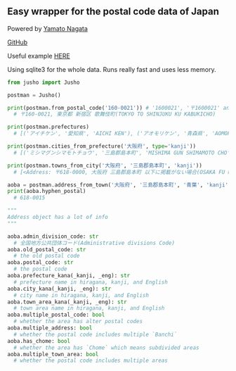 Easy wrapper for the postal code data of Japan
-----------
Powered by [Yamato Nagata](https://twitter.com/514YJ)

[GitHub](https://github.com/nagataaaas/Jusho)

Useful example [HERE](https://github.com/nagataaaas/Jusho/example/example1)

Using sqlite3 for the whole data. Runs really fast and uses less memory.

```python
from jusho import Jusho

postman = Jusho()

print(postman.from_postal_code('160-0021')) # '1600021', '〒1600021' and whatever is valid
  # 〒160-0021, 東京都 新宿区 歌舞伎町(TOKYO TO SHINJUKU KU KABUKICHO)

print(postman.prefectures)
  # [('アイチケン', '愛知県', 'AICHI KEN'), ('アオモリケン', '青森県', 'AOMORI KEN'), ('アキタケン', '秋田県', 'AKITA KEN'), ('イシカワケン', '石川県', 'ISHIKAWA KEN'), ('イバラキケン', '茨城県'... 

print(postman.cities_from_prefecture('大阪府', type='kanji'))
  # [('ミシマグンシマモトチョウ', '三島郡島本町', 'MISHIMA GUN SHIMAMOTO CHO'), ('オオサカシミヤコジマク', '大阪市都島区', 'OSAKA SHI MIYAKOJIMA KU'), ('オオサカシフクシマク', '大阪市福島区', 'OSAK... 

print(postman.towns_from_city('大阪府', '三島郡島本町', 'kanji'))
  # [<Address: 〒618-0000, 大阪府 三島郡島本町 以下に掲載がない場合(OSAKA FU MISHIMA GUN SHIMAMOTO CHO IKANIKEISAIGANAIBAAI)>, <Address: 〒618-0015, 大阪府 三島郡島本町 青葉(OSAKA FU MISHIMA GUN SHIMAMOTO CHO AOBA)>, <Address: 〒618-0013, 大阪府 三島郡島本町 江川(OSAK...

aoba = postman.address_from_town('大阪府', '三島郡島本町', '青葉', 'kanji')
print(aoba.hyphen_postal)
  # 618-0015

"""
Address object has a lot of info
"""

aoba.admin_division_code: str
  # 全国地方公共団体コード(Administrative divisions Code)
aoba.old_postal_code: str
  # the old postal code
aoba.postal_code: str
  # the postal code
aoba.prefecture_kana(_kanji, _eng): str
  # prefecture name in hiragana, kanji, and English
aoba.city_kana(_kanji, _eng): str
  # city name in hiragana, kanji, and English
aoba.town_area_kana(_kanji, _eng): str
  # town area name in hiragana, kanji, and English
aoba.multiple_postal_code: bool
  # whether the area has alter postal codes
aoba.multiple_address: bool
  # whether the postal code includes multiple `Banchi`
aoba.has_chome: bool
  # whether the area has `Chome` which means subdivided areas
aoba.multiple_town_area: bool
  # whether the postal code includes multiple areas

```